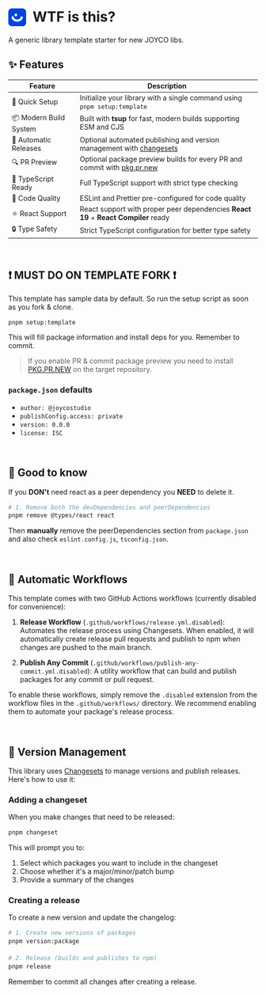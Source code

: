 # <img src="./static/JOYCO.png" alt="JOYCO Logo" height="36" width="36" align="top" />&nbsp;&nbsp;WTF is this?

A generic library template starter for new JOYCO libs.

## ✨ Features

| Feature                | Description                                                                          |
| ---------------------- | ------------------------------------------------------------------------------------ |
| 🚀 Quick Setup         | Initialize your library with a single command using `pnpm setup:template` |
| 📦 Modern Build System | Built with **tsup** for fast, modern builds supporting ESM and CJS |
| 🔄 Automatic Releases  | Optional automated publishing and version management with [changesets](https://github.com/changesets/changesets) |
| 🔍 PR Preview          | Optional package preview builds for every PR and commit with [pkg.pr.new](https://github.com/stackblitz-labs/pkg.pr.new) |
| 🎯 TypeScript Ready    | Full TypeScript support with strict type checking |
| 🧹 Code Quality        | ESLint and Prettier pre-configured for code quality |
| ⚛️ React Support       | React support with proper peer dependencies **React 19** + **React Compiler** ready |
| 🔒 Type Safety         | Strict TypeScript configuration for better type safety |

<br/>

## ❗️ MUST DO ON TEMPLATE FORK ❗️

This template has sample data by default. So run the setup script as soon as you fork & clone.

```bash
pnpm setup:template
```

This will fill package information and install deps for you. Remember to commit.

> If you enable PR & commit package preview you need to install [PKG.PR.NEW](https://github.com/apps/pkg-pr-new) on the target repository.

### `package.json` defaults

- `author: @joycostudio`
- `publishConfig.access: private`
- `version: 0.0.0`
- `license: ISC`

<br/>

## 👀 Good to know

If you **DON't** need react as a peer dependency you **NEED** to delete it.

```bash
# 1. Remove both the devDependencies and peerDependencies
pnpm remove @types/react react
```

Then **manually** remove the peerDependencies section from `package.json` and also check `eslint.config.js`, `tsconfig.json`.

<br/>

## 🤖 Automatic Workflows

This template comes with two GitHub Actions workflows (currently disabled for convenience):

1. **Release Workflow** (`.github/workflows/release.yml.disabled`): Automates the release process using Changesets. When enabled, it will automatically create release pull requests and publish to npm when changes are pushed to the main branch.

2. **Publish Any Commit** (`.github/workflows/publish-any-commit.yml.disabled`): A utility workflow that can build and publish packages for any commit or pull request.

To enable these workflows, simply remove the `.disabled` extension from the workflow files in the `.github/workflows/` directory. We recommend enabling them to automate your package's release process.

<br/>

## 🦋 Version Management

This library uses [Changesets](https://github.com/changesets/changesets) to manage versions and publish releases. Here's how to use it:

### Adding a changeset

When you make changes that need to be released:

```bash
pnpm changeset
```

This will prompt you to:

1. Select which packages you want to include in the changeset
2. Choose whether it's a major/minor/patch bump
3. Provide a summary of the changes

### Creating a release

To create a new version and update the changelog:

```bash
# 1. Create new versions of packages
pnpm version:package

# 2. Release (builds and publishes to npm)
pnpm release
```

Remember to commit all changes after creating a release.
